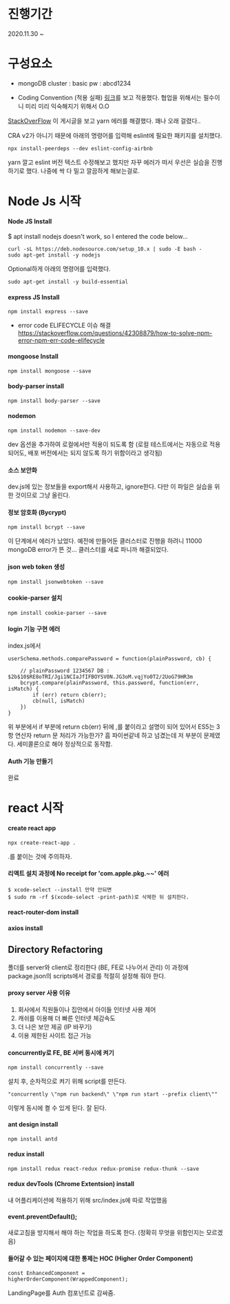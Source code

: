# 진행기간
2020.11.30 ~

# 구성요소
- mongoDB
cluster : basic
pw : abcd1234

- Coding Convention (적용 실패)
[링크](https://velog.io/@velopert/eslint-and-prettier-in-react)를 보고 적용했다.
협업을 위해서는 필수이니 미리 미리 익숙해지기 위해서 O.O

[StackOverFlow](https://stackoverflow.com/questions/46013544/yarn-install-command-error-no-such-file-or-directory-install)
이 게시글을 보고 yarn 에러를 해결했다. 꽤나 오래 걸렸다..

CRA v2가 아니기 때문에 아래의 명령어를 입력해 eslint에 필요한 패키지를 설치했다.
```
npx install-peerdeps --dev eslint-config-airbnb
```
yarn 깔고 eslint 버전 텍스트 수정해보고 했지만 자꾸 에러가 떠서 우선은 실습을 진행하기로 했다.
나중에 싹 다 밀고 깔끔하게 해보는걸로.

# Node Js 시작

#### Node JS Install
$ apt install nodejs doesn't work, so I entered the code below...
```
curl -sL https://deb.nodesource.com/setup_10.x | sudo -E bash -
sudo apt-get install -y nodejs
```
Optional하게 아래의 명령어를 입력했다.
```
sudo apt-get install -y build-essential
```

#### express JS Install
```
npm install express --save
```

- error code ELIFECYCLE 이슈 해결
https://stackoverflow.com/questions/42308879/how-to-solve-npm-error-npm-err-code-elifecycle

#### mongoose Install
```
npm install mongoose --save
```

#### body-parser install
```
npm install body-parser --save
```

#### nodemon
```
npm install nodemon --save-dev
```
dev 옵션을 추가하여 로컬에서만 적용이 되도록 함 (로컬 테스트에서는 자동으로 적용되어도, 배포 버전에서는 되지 않도록 하기 위함이라고 생각됨)

#### 소스 보안화
dev.js에 있는 정보들을 export해서 사용하고, ignore한다.
다만 이 파일은 실습을 위한 것이므로 그냥 올린다.

#### 정보 암호화 (Bycrypt)
```
npm install bcrypt --save
```
이 단계에서 에러가 났었다. 예전에 만들어둔 클러스터로 진행을 하려니 11000 mongoDB error가 뜬 것...
클러스터를 새로 파니까 해결되었다.

#### json web token 생성
```
npm install jsonwebtoken --save
```

#### cookie-parser 설치
```
npm install cookie-parser --save
```

#### login 기능 구현 에러

index.js에서
```
userSchema.methods.comparePassword = function(plainPassword, cb) {

    // plainPassword 1234567 DB : $2b$10$RE8oTRI/Jgi1NCIaJfIFBOYSV0N.JG3oM.vqjYo0T2/2UoG79HR3m
    bcrypt.compare(plainPassword, this.password, function(err, isMatch) {
        if (err) return cb(err);
        cb(null, isMatch)
    })
}
```
위 부분에서 if 부분에 return cb(err) 뒤에 ,를 붙이라고 설명이 되어 있어서
ES5는 3항 연산자 return 문 처리가 가능한가? 흠 파이썬같네 하고 넘겼는데 저 부분이 문제였다.
세미콜론으로 해야 정상적으로 동작함.

#### Auth 기능 만들기
완료

# react 시작

#### create react app
```
npx create-react-app .
```
.를 붙이는 것에 주의하자.

#### 리액트 설치 과정에 No receipt for 'com.apple.pkg.~~' 에러
```
$ xcode-select --install 만약 안되면
$ sudo rm -rf $(xcode-select -print-path)로 삭제한 뒤 설치한다.
```

#### react-router-dom install

#### axios install

## Directory Refactoring
폴더를 server와 client로 정리한다 (BE, FE로 나누어서 관리)
이 과정에 package.json의 scripts에서 경로를 적절히 설정해 줘야 한다.

#### proxy server 사용 이유
1. 회사에서 직원들이나 집안에서 아이들 인터넷 사용 제어
2. 캐쉬를 이용해 더 빠른 인터넷 체감속도
3. 더 나은 보안 제공 (IP 바꾸기)
4. 이용 제한된 사이트 접근 가능

#### concurrently로 FE, BE 서버 동시에 켜기
```
npm install concurrently --save
```
설치 후, 순차적으로 켜기 위해 script를 만든다.
```
"concurrently \"npm run backend\" \"npm run start --prefix client\""
```
이렇게 동시에 켤 수 있게 된다. 잘 된다.

#### ant design install
```
npm install antd
```

#### redux install
```
npm install redux react-redux redux-promise redux-thunk --save
```

#### redux devTools (Chrome Extentsion) install
내 어플리케이션에 적용하기 위해 src/index.js에 따로 작업했음

#### event.preventDefault();
새로고침을 방지해서 해야 하는 작업을 하도록 한다. (정확히 무엇을 위함인지는 모르겠음)

#### 들어갈 수 있는 페이지에 대한 통제는 HOC (Higher Order Component)
```
const EnhancedComponent =
higherOrderComponent(WrappedComponent);
```

LandingPage를 Auth 컴포넌트로 감싸줌.

